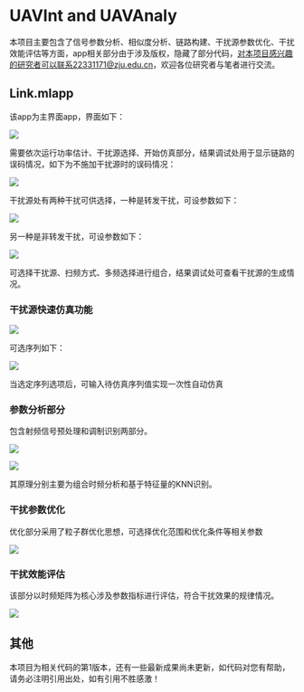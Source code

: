 # UAVInt and UAVAnaly
本项目主要包含了信号参数分析、相似度分析、链路构建、干扰源参数优化、干扰效能评估等方面，app相关部分由于涉及版权，隐藏了部分代码，对本项目感兴趣的研究者可以联系22331171@zju.edu.cn，欢迎各位研究者与笔者进行交流。

## Link.mlapp

该app为主界面app，界面如下：

![](Img/1.png)

需要依次运行功率估计、干扰源选择、开始仿真部分，结果调试处用于显示链路的误码情况，如下为不施加干扰源时的误码情况：

![](Img/3.png)

干扰源处有两种干扰可供选择，一种是转发干扰，可设参数如下：

![](Img/2.png)

另一种是非转发干扰，可设参数如下：

![](Img/4.png)

可选择干扰源、扫频方式、多频选择进行组合，结果调试处可查看干扰源的生成情况。

### 干扰源快速仿真功能

![](Img/5.png)

可选序列如下：

![](Img/6.png)

当选定序列选项后，可输入待仿真序列值实现一次性自动仿真

### 参数分析部分

包含射频信号预处理和调制识别两部分。

![](Img/7.png)

![](Img/8.png)

其原理分别主要为组合时频分析和基于特征量的KNN识别。

### 干扰参数优化

优化部分采用了粒子群优化思想，可选择优化范围和优化条件等相关参数

![](Img/9.png)

### 干扰效能评估

该部分以时频矩阵为核心涉及参数指标进行评估，符合干扰效果的规律情况。

![](Img/10.png)

## 其他

本项目为相关代码的第1版本，还有一些最新成果尚未更新，如代码对您有帮助，请务必注明引用出处，如有引用不胜感激！

